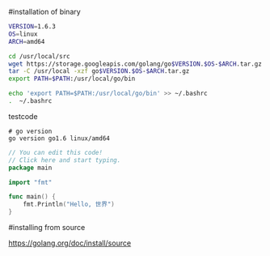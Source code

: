 
#installation of binary

```bash
VERSION=1.6.3
OS=linux
ARCH=amd64

cd /usr/local/src
wget https://storage.googleapis.com/golang/go$VERSION.$OS-$ARCH.tar.gz
tar -C /usr/local -xzf go$VERSION.$OS-$ARCH.tar.gz
export PATH=$PATH:/usr/local/go/bin
```

```bash
echo 'export PATH=$PATH:/usr/local/go/bin' >> ~/.bashrc
.  ~/.bashrc
```

testcode
```
# go version
go version go1.6 linux/amd64
```
```go
// You can edit this code!
// Click here and start typing.
package main

import "fmt"

func main() {
	fmt.Println("Hello, 世界")
}
```


#installing from source

https://golang.org/doc/install/source

